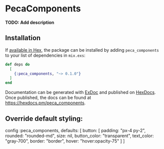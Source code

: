 # PecaComponents

**TODO: Add description**

## Installation

If [available in Hex](https://hex.pm/docs/publish), the package can be installed
by adding `peca_components` to your list of dependencies in `mix.exs`:

```elixir
def deps do
  [
    {:peca_components, "~> 0.1.0"}
  ]
end
```

Documentation can be generated with [ExDoc](https://github.com/elixir-lang/ex_doc)
and published on [HexDocs](https://hexdocs.pm). Once published, the docs can
be found at <https://hexdocs.pm/peca_components>.

## Override default styling:

config :peca_components, 
    defaults: [
        button: [
            padding: "px-4 py-2",
            rounded: "rounded-md",
            size: nil,
            button_color: "transparent",
            text_color: "gray-700",
            border: "border",
            hover: "hover:opacity-75"
        ]
    ]